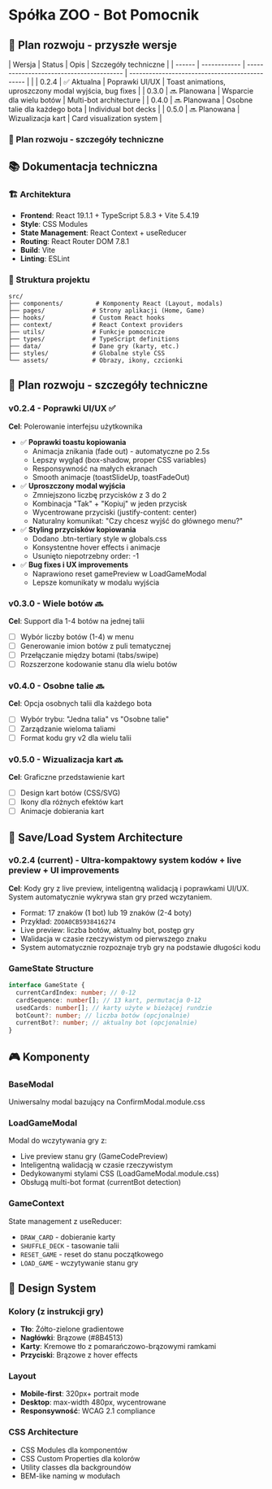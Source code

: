 # Spółka ZOO - Bot Pomocnik

## 🎯 Plan rozwoju - przyszłe wersje

| Wersja | Status | Opis | Szczegóły techniczne |
| ------ | ------------ | ---------------------------------------- | ---------------------------------------------- | |
| 0.2.4 | ✅ Aktualna | Poprawki UI/UX | Toast animations, uproszczony modal wyjścia, bug fixes |
| 0.3.0 | 🔜 Planowana | Wsparcie dla wielu botów | Multi-bot architecture |
| 0.4.0 | 🔜 Planowana | Osobne talie dla każdego bota | Individual bot decks |
| 0.5.0 | 🔜 Planowana | Wizualizacja kart | Card visualization system |

### 🎯 Plan rozwoju - szczegóły techniczne

## 📚 Dokumentacja techniczna

### 🏗️ Architektura

- **Frontend**: React 19.1.1 + TypeScript 5.8.3 + Vite 5.4.19
- **Style**: CSS Modules
- **State Management**: React Context + useReducer
- **Routing**: React Router DOM 7.8.1
- **Build**: Vite
- **Linting**: ESLint

### 📁 Struktura projektu

```
src/
├── components/         # Komponenty React (Layout, modals)
├── pages/             # Strony aplikacji (Home, Game)
├── hooks/             # Custom React hooks
├── context/           # React Context providers
├── utils/             # Funkcje pomocnicze
├── types/             # TypeScript definitions
├── data/              # Dane gry (karty, etc.)
├── styles/            # Globalne style CSS
└── assets/            # Obrazy, ikony, czcionki
```

## 🎯 Plan rozwoju - szczegóły techniczne

### v0.2.4 - Poprawki UI/UX ✅

**Cel**: Polerowanie interfejsu użytkownika

- ✅ **Poprawki toastu kopiowania**
  - Animacja znikania (fade out) - automatyczne po 2.5s
  - Lepszy wygląd (box-shadow, proper CSS variables)
  - Responsywność na małych ekranach
  - Smooth animacje (toastSlideUp, toastFadeOut)
- ✅ **Uproszczony modal wyjścia**
  - Zmniejszono liczbę przycisków z 3 do 2
  - Kombinacja "Tak" + "Kopiuj" w jeden przycisk
  - Wycentrowane przyciski (justify-content: center)
  - Naturalny komunikat: "Czy chcesz wyjść do głównego menu?"
- ✅ **Styling przycisków kopiowania**
  - Dodano .btn-tertiary style w globals.css
  - Konsystentne hover effects i animacje
  - Usunięto niepotrzebny order: -1
- ✅ **Bug fixes i UX improvements**
  - Naprawiono reset gamePreview w LoadGameModal
  - Lepsze komunikaty w modalu wyjścia

### v0.3.0 - Wiele botów 🔜

**Cel**: Support dla 1-4 botów na jednej talii

- [ ] Wybór liczby botów (1-4) w menu
- [ ] Generowanie imion botów z puli tematycznej
- [ ] Przełączanie między botami (tabs/swipe)
- [ ] Rozszerzone kodowanie stanu dla wielu botów

### v0.4.0 - Osobne talie 🔜

**Cel**: Opcja osobnych talii dla każdego bota

- [ ] Wybór trybu: "Jedna talia" vs "Osobne talie"
- [ ] Zarządzanie wieloma taliami
- [ ] Format kodu gry v2 dla wielu talii

### v0.5.0 - Wizualizacja kart 🔜

**Cel**: Graficzne przedstawienie kart

- [ ] Design kart botów (CSS/SVG)
- [ ] Ikony dla różnych efektów kart
- [ ] Animacje dobierania kart

## 🔧 Save/Load System Architecture

### v0.2.4 (current) - Ultra-kompaktowy system kodów + live preview + UI improvements

**Cel**: Kody gry z live preview, inteligentną walidacją i poprawkami UI/UX. System automatycznie wykrywa stan gry przed wczytaniem.

- Format: 17 znaków (1 bot) lub 19 znaków (2-4 boty)
- Przykład: `ZOOA0CB5938416274`
- Live preview: liczba botów, aktualny bot, postęp gry
- Walidacja w czasie rzeczywistym od pierwszego znaku
- System automatycznie rozpoznaje tryb gry na podstawie długości kodu

### GameState Structure

```typescript
interface GameState {
  currentCardIndex: number; // 0-12
  cardSequence: number[]; // 13 kart, permutacja 0-12
  usedCards: number[]; // karty użyte w bieżącej rundzie
  botCount?: number; // liczba botów (opcjonalnie)
  currentBot?: number; // aktualny bot (opcjonalnie)
}
```

## 🎮 Komponenty

### BaseModal

Uniwersalny modal bazujący na ConfirmModal.module.css

### LoadGameModal

Modal do wczytywania gry z:

- Live preview stanu gry (GameCodePreview)
- Inteligentną walidacją w czasie rzeczywistym
- Dedykowanymi stylami CSS (LoadGameModal.module.css)
- Obsługą multi-bot format (currentBot detection)

### GameContext

State management z useReducer:

- `DRAW_CARD` - dobieranie karty
- `SHUFFLE_DECK` - tasowanie talii
- `RESET_GAME` - reset do stanu początkowego
- `LOAD_GAME` - wczytywanie stanu gry

## 🎨 Design System

### Kolory (z instrukcji gry)

- **Tło**: Żółto-zielone gradientowe
- **Nagłówki**: Brązowe (#8B4513)
- **Karty**: Kremowe tło z pomarańczowo-brązowymi ramkami
- **Przyciski**: Brązowe z hover effects

### Layout

- **Mobile-first**: 320px+ portrait mode
- **Desktop**: max-width 480px, wycentrowane
- **Responsywność**: WCAG 2.1 compliance

### CSS Architecture

- CSS Modules dla komponentów
- CSS Custom Properties dla kolorów
- Utility classes dla backgroundów
- BEM-like naming w modułach
